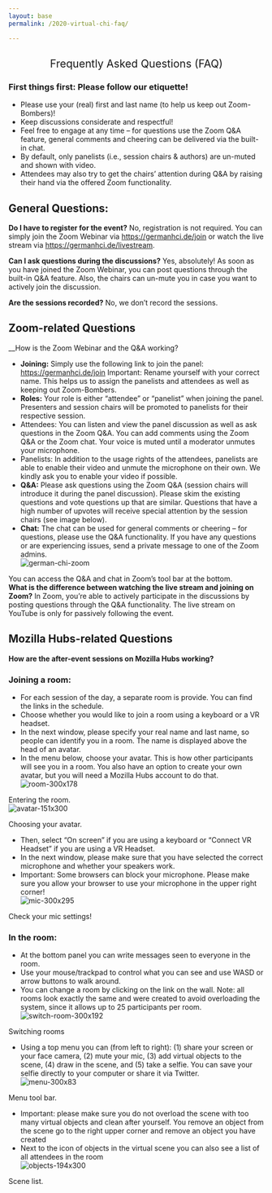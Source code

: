 ```yaml
---
layout: base
permalink: /2020-virtual-chi-faq/

---
```

<h2 style="font-weight: 400; text-align: center">Frequently Asked Questions (FAQ)</h2>

### First things first: Please follow our etiquette!

- Please use your (real) first and last name (to help us keep out Zoom-Bombers)!
- Keep discussions considerate and respectful!
- Feel free to engage at any time – for questions use the Zoom Q&A feature, general comments and cheering can be delivered via the built-in chat.
- By default, only panelists (i.e., session chairs & authors) are un-muted and shown with video.
- Attendees may also try to get the chairs’ attention during Q&A by raising their hand via the offered Zoom functionality.

## General Questions:
__Do I have to register for the event?__ No, registration is not required. You can simply join the Zoom Webinar via https://germanhci.de/join or watch the live stream via https://germanhci.de/livestream.

__Can I ask questions during the discussions?__ Yes, absolutely! As soon as you have joined the Zoom Webinar, you can post questions through the built-in Q&A feature. Also, the chairs can un-mute you in case you want to actively join the discussion.

__Are the sessions recorded?__ No, we don’t record the sessions.

## Zoom-related Questions
__How is the Zoom Webinar and the Q&A working?

- __Joining:__ Simply use the following link to join the panel: https://germanhci.de/join
Important: Rename yourself with your correct name. This helps us to assign the panelists and attendees as well as keeping out Zoom-Bombers.
- __Roles:__ Your role is either “attendee” or “panelist” when joining the panel. Presenters and session chairs will be promoted to panelists for their respective session.
- Attendees: You can listen and view the panel discussion as well as ask questions in the Zoom Q&A. You can add comments using the Zoom Q&A or the Zoom chat. Your voice is muted until a moderator unmutes your microphone.
- Panelists: In addition to the usage rights of the attendees, panelists are able to enable their video and unmute the microphone on their own. We kindly ask you to enable your video if possible.
- __Q&A:__ Please ask questions using the Zoom Q&A (session chairs will introduce it during the panel discussion). Please skim the existing questions and vote questions up that are similar. Questions that have a high number of upvotes will receive special attention by the session chairs (see image below).
- __Chat:__ The chat can be used for general comments or cheering – for questions, please use the Q&A functionality.
If you have any questions or are experiencing issues, send a private message to one of the Zoom admins.  
![german-chi-zoom](https://user-images.githubusercontent.com/111348509/234250237-98e3a1ee-9fcd-4856-8b30-aaa19069d185.png)

You can access the Q&A and chat in Zoom’s tool bar at the bottom.  
__What is the difference between watching the live stream and joining on Zoom?__ In Zoom, you’re able to actively participate in the discussions by posting questions through the Q&A functionality. The live stream on YouTube is only for passively following the event.

## Mozilla Hubs-related Questions
__How are the after-event sessions on Mozilla Hubs working?__

### Joining a room:

- For each session of the day, a separate room is provide. You can find the links in the schedule.
- Choose whether you would like to join a room using a keyboard or a VR headset.
- In the next window, please specify your real name and last name, so people can identify you in a room. The name is displayed above the head of an avatar. 
- In the menu below, choose your avatar. This is how other participants will see you in a room. You also have an option to create your own avatar, but you will need a Mozilla Hubs account to do that.  
![room-300x178](https://user-images.githubusercontent.com/111348509/234250396-b814eacc-e110-402b-a890-50ad224a8394.png)

Entering the room.  
![avatar-151x300](https://user-images.githubusercontent.com/111348509/234250463-be451e73-4ca4-4306-9ec2-96be256ed870.png)

Choosing your avatar.
- Then, select “On screen” if you are using a keyboard or “Connect VR Headset” if you are using a VR Headset.
- In the next window, please make sure that you have selected the correct microphone and whether your speakers work.
- Important: Some browsers can block your microphone. Please make sure you allow your browser to use your microphone in the upper right corner!  
![mic-300x295](https://user-images.githubusercontent.com/111348509/234250508-576c83e8-bb45-4684-bc9b-7856cbbcff87.png)

Check your mic settings!
### In the room:

- At the bottom panel you can write messages seen to everyone in the room.
- Use your mouse/trackpad to control what you can see and use WASD or arrow buttons to walk around.
- You can change a room by clicking on the link on the wall. Note: all rooms look exactly the same and were created to avoid overloading the system, since it allows up to 25 participants per room.  
![switch-room-300x192](https://user-images.githubusercontent.com/111348509/234250571-e54cd64b-b8d8-4234-a1b1-49f06d522518.png)

Switching rooms
- Using a top menu you can (from left to right): (1) share your screen or your face camera, (2) mute your mic, (3) add virtual objects to the scene, (4) draw in the scene, and (5) take a selfie. You can save your selfie directly to your computer or share it via Twitter.  
![menu-300x83](https://user-images.githubusercontent.com/111348509/234250641-8c63db69-31e9-4ae7-b39c-8e63c186958e.png)

Menu tool bar.
- Important: please make sure you do not overload the scene with too many virtual objects and clean after yourself. You remove an object from the scene go to the right upper corner and remove an object you have created
- Next to the icon of objects in the virtual scene you can also see a list of all attendees in the room  
![objects-194x300](https://user-images.githubusercontent.com/111348509/234250720-8bc3791e-448f-4075-8be5-3b2721024467.png)

Scene list.
